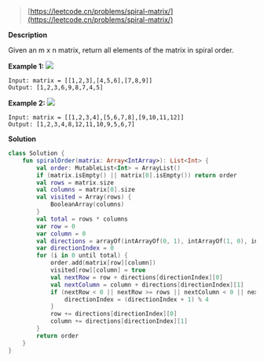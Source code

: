 > [https://leetcode.cn/problems/spiral-matrix/](https://leetcode.cn/problems/spiral-matrix/)

**Description**

Given an m x n matrix, return all elements of the matrix in spiral order.

**Example 1:**
![](https://assets.leetcode.com/uploads/2020/11/13/spiral1.jpg)
```text
Input: matrix = [[1,2,3],[4,5,6],[7,8,9]]
Output: [1,2,3,6,9,8,7,4,5]
```
**Example 2:**
![](https://assets.leetcode.com/uploads/2020/11/13/spiral.jpg)
```text
Input: matrix = [[1,2,3,4],[5,6,7,8],[9,10,11,12]]
Output: [1,2,3,4,8,12,11,10,9,5,6,7]
```

**Solution**
```kotlin
class Solution {
    fun spiralOrder(matrix: Array<IntArray>): List<Int> {
        val order: MutableList<Int> = ArrayList()
        if (matrix.isEmpty() || matrix[0].isEmpty()) return order
        val rows = matrix.size
        val columns = matrix[0].size
        val visited = Array(rows) {
            BooleanArray(columns)
        }
        val total = rows * columns
        var row = 0
        var column = 0
        val directions = arrayOf(intArrayOf(0, 1), intArrayOf(1, 0), intArrayOf(0, -1), intArrayOf(-1, 0))
        var directionIndex = 0
        for (i in 0 until total) {
            order.add(matrix[row][column])
            visited[row][column] = true
            val nextRow = row + directions[directionIndex][0]
            val nextColumn = column + directions[directionIndex][1]
            if (nextRow < 0 || nextRow >= rows || nextColumn < 0 || nextColumn >= columns || visited[nextRow][nextColumn]) {
                directionIndex = (directionIndex + 1) % 4
            }
            row += directions[directionIndex][0]
            column += directions[directionIndex][1]
        }
        return order
    }
}
```